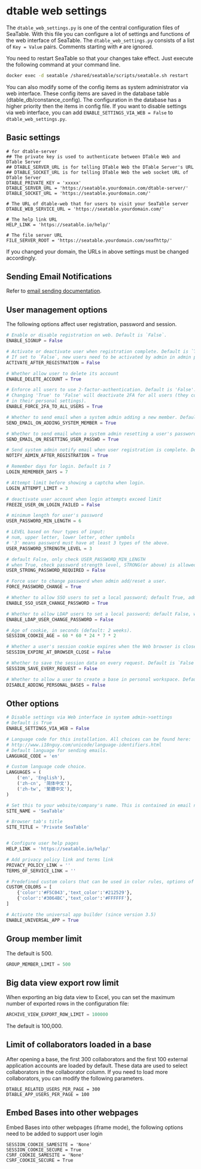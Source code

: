 # dtable web settings

The `dtable_web_settings.py` is one of the central configuration files of SeaTable. With this file you can configure a lot of settings and functions of the web interface of SeaTable. The `dtable_web_settings.py` consists of a list of `Key = Value` pairs. Comments starting with `#` are ignored. 

You need to restart SeaTable so that your changes take effect. Just execute the following command at your command line.

```bash
docker exec -d seatable /shared/seatable/scripts/seatable.sh restart

```

You can also modify some of the config items as system administrator via web interface. These config items are saved in the database table (dtable_db/constance_config). The configuration in the database has a higher priority then the items in config file. If you want to disable settings via web interface, you can add `ENABLE_SETTINGS_VIA_WEB = False` to `dtable_web_settings.py`.

## Basic settings

```
# for dtable-server
## The private key is used to authenticate between DTable Web and DTable Server
## DTABLE_SERVER_URL is for telling DTable Web the DTable Server's URL
## DTABLE_SOCKET_URL is for telling DTable Web the web socket URL of DTable Server
DTABLE_PRIVATE_KEY = 'xxxxx'
DTABLE_SERVER_URL = 'https://seatable.yourdomain.com/dtable-server/'
DTABLE_SOCKET_URL = 'https://seatable.yourdomain.com/'

# The URL of dtable-web that for users to visit your SeaTable server
DTABLE_WEB_SERVICE_URL = 'https://seatable.yourdomain.com/'

# The help link URL
HELP_LINK = 'https://seatable.io/help/'

# The file server URL
FILE_SERVER_ROOT = 'https://seatable.yourdomain.com/seafhttp/'

```

If you changed your domain, the URLs in above settings must be changed accordingly.

## Sending Email Notifications

Refer to [email sending documentation](sending_email.md).

## User management options

The following options affect user registration, password and session.

```python
# Enable or disable registration on web. Default is `False`.
ENABLE_SIGNUP = False

# Activate or deactivate user when registration complete. Default is `True`.
# If set to `False`, new users need to be activated by admin in admin panel.
ACTIVATE_AFTER_REGISTRATION = False

# Whether allow user to delete its account
ENABLE_DELETE_ACCOUNT = True

# Enforce all users to use 2-factor-authentication. Default is 'False'.
# Changing 'True' to 'False' will deactivate 2FA for all users (they could still activate it
# in their personal settings).
ENABLE_FORCE_2FA_TO_ALL_USERS = True

# Whether to send email when a system admin adding a new member. Default is `True`.
SEND_EMAIL_ON_ADDING_SYSTEM_MEMBER = True

# Whether to send email when a system admin resetting a user's password. Default is `True`.
SEND_EMAIL_ON_RESETTING_USER_PASSWD = True

# Send system admin notify email when user registration is complete. Default is `False`.
NOTIFY_ADMIN_AFTER_REGISTRATION = True

# Remember days for login. Default is 7
LOGIN_REMEMBER_DAYS = 7

# Attempt limit before showing a captcha when login.
LOGIN_ATTEMPT_LIMIT = 3

# deactivate user account when login attempts exceed limit
FREEZE_USER_ON_LOGIN_FAILED = False

# minimum length for user's password
USER_PASSWORD_MIN_LENGTH = 6

# LEVEL based on four types of input:
# num, upper letter, lower letter, other symbols
# '3' means password must have at least 3 types of the above.
USER_PASSWORD_STRENGTH_LEVEL = 3

# default False, only check USER_PASSWORD_MIN_LENGTH
# when True, check password strength level, STRONG(or above) is allowed
USER_STRONG_PASSWORD_REQUIRED = False

# Force user to change password when admin add/reset a user.
FORCE_PASSWORD_CHANGE = True

# Whether to allow SSO users to set a local password; default True, admin or user can set a local password by 'Reset password'
ENABLE_SSO_USER_CHANGE_PASSWORD = True

# Whether to allow LDAP users to set a local password; default False, when True, admin or user can set a local password by 'Reset password'
ENABLE_LDAP_USER_CHANGE_PASSWORD = False

# Age of cookie, in seconds (default: 2 weeks).
SESSION_COOKIE_AGE = 60 * 60 * 24 * 7 * 2

# Whether a user's session cookie expires when the Web browser is closed.
SESSION_EXPIRE_AT_BROWSER_CLOSE = False

# Whether to save the session data on every request. Default is `False`
SESSION_SAVE_EVERY_REQUEST = False

# Whether to allow a user to create a base in personal workspace. Default by `False`
DISABLE_ADDING_PERSONAL_BASES = False

```

## Other options

```python
# Disable settings via Web interface in system admin->settings
# Default is True
ENABLE_SETTINGS_VIA_WEB = False

# Language code for this installation. All choices can be found here:
# http://www.i18nguy.com/unicode/language-identifiers.html
# Default language for sending emails.
LANGUAGE_CODE = 'en'

# Custom language code choice.
LANGUAGES = (
    ('en', 'English'),
    ('zh-cn', '简体中文'),
    ('zh-tw', '繁體中文'),
)

# Set this to your website/company's name. This is contained in email notifications and welcome message when user login for the first time.
SITE_NAME = 'SeaTable'

# Browser tab's title
SITE_TITLE = 'Private SeaTable'


# Configure user help pages
HELP_LINK = 'https://seatable.io/help/'

# Add privacy policy link and terms link
PRIVACY_POLICY_LINK = ''
TERMS_OF_SERVICE_LINK = ''

# Predefined custom colors that can be used in color rules, options of single select and so on
CUSTOM_COLORS = [
    {'color':'#F5C043','text_color':'#212529'}, 
    {'color':'#3064BC','text_color':'#FFFFFF'},
]

# Activate the universal app builder (since version 3.5)
ENABLE_UNIVERSAL_APP = True
```

## Group member limit

The default is 500.

```python
GROUP_MEMBER_LIMIT = 500

```

## Big data view export row limit

When exporting an big data view to Excel, you can set the maximum number of exported rows in the configuration file:

```python
ARCHIVE_VIEW_EXPORT_ROW_LIMIT = 100000

```

The default is 100,000.

## Limit of collaborators loaded in a base

After opening a base, the first 300 collaborators and the first 100 external application accounts are loaded by default. These data are used to select collaborators in the collaborator column. If you need to load more collaborators, you can modify the following parameters.

```
DTABLE_RELATED_USERS_PER_PAGE = 300
DTABLE_APP_USERS_PER_PAGE = 100
```


## Embed Bases into other webpages

Embed Bases into other webpages (iframe mode), the following options need to be added to support user login

```
SESSION_COOKIE_SAMESITE = 'None'
SESSION_COOKIE_SECURE = True
CSRF_COOKIE_SAMESITE = 'None'
CSRF_COOKIE_SECURE = True

```

<!-- bad configuration, that leads to problems due to missing other throttle rates (version 3.5). Might be re-added with 4.0
## RESTful API

```
# API throttling related settings. Enlarger the rates if you got 429 response code during API calls.
REST_FRAMEWORK = {
    'DEFAULT_THROTTLE_RATES': {
        'ping': '600/minute',
        'anon': '5/minute',
        'user': '300/minute',
    },
    'UNICODE_JSON': False,
}

# Throttling whitelist used to disable throttle for certain IPs.
# e.g. REST_FRAMEWORK_THROTTLING_WHITELIST = ['127.0.0.1', '192.168.1.1']
# Please make sure `REMOTE_ADDR` header is configured in Nginx conf
REST_FRAMEWORK_THROTTLING_WHITELIST = []

```
-->



